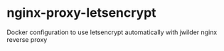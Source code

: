 # nginx-proxy-letsencrypt
Docker configuration to use letsencrypt automatically with jwilder nginx reverse proxy
